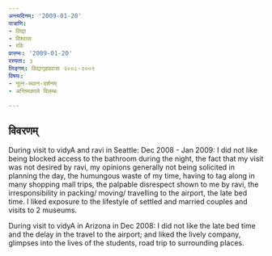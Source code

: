 ```yaml
---
अन्त्यदिनम्: '2009-01-20'
पात्राणि:
- विद्या
- विश्वासः
- रविः
प्रारम्भः: '2009-01-20'
रस्यता: ३
लिङ्गम्: विद्यागृहप्रवासः २००८-२००९
विषयः:
- नूत्न-स्थान-दर्शनम्
- अन्तिमकाले विलम्बः

---
```


## विवरणम्
During visit to vidyA and ravi in Seattle: Dec 2008 - Jan 2009: I did not like being blocked access to the bathroom during the night, the fact that my visit was not desired by ravi, my opinions generally not being solicited in planning the day, the humungous waste of my time, having to tag along in many shopping mall trips, the palpable disrespect shown to me by ravi, the irresponsibility in packing/ moving/ travelling to the airport, the late bed time. I liked exposure to the lifestyle of settled and married couples and visits to 2 museums.

During visit to vidyA in Arizona in Dec 2008: I did not like the late bed time and the delay in the travel to the airport; and liked the lively company, glimpses into the lives of the students, road trip to surrounding places.


